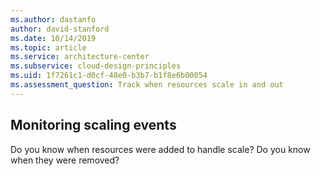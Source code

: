 ```yaml
---
ms.author: dastanfo
author: david-stanford
ms.date: 10/14/2019
ms.topic: article
ms.service: architecture-center
ms.subservice: cloud-design-principles
ms.uid: 1f7261c1-d0cf-48e0-b3b7-b1f8e6b00054
ms.assessment_question: Track when resources scale in and out
---
```

## Monitoring scaling events

Do you know when resources were added to handle scale?  Do you know when they were removed?
